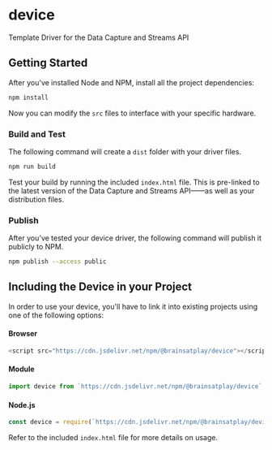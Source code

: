 # device
Template Driver for the Data Capture and Streams API

## Getting Started 
After you've installed Node and NPM, install all the project dependencies: 
```bash
npm install
```

Now you can modify the `src` files to interface with your specific hardware.

### Build and Test
The following command will create a `dist` folder with your driver files.
```bash
npm run build
```

Test your build by running the included `index.html` file. This is pre-linked to the latest version of the Data Capture and Streams API——as well as your distribution files.

### Publish
After you've tested your device driver, the following command will publish it publicly to NPM.
```bash
npm publish --access public
```


## Including the Device in your Project
In order to use your device, you'll have to link it into existing projects using one of the following options:

#### Browser
```javascript
<script src="https://cdn.jsdelivr.net/npm/@brainsatplay/device"></script>
```

#### Module

```javascript
import device from `https://cdn.jsdelivr.net/npm/@brainsatplay/device`
```

#### Node.js
```javascript
const device = require(`https://cdn.jsdelivr.net/npm/@brainsatplay/device`)
```
 
Refer to the included `index.html` file for more details on usage.